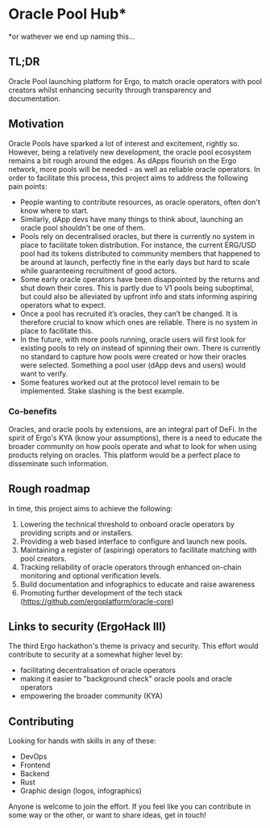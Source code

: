 # Oracle Pool Hub*
*or wathever we end up naming this...

## TL;DR
Oracle Pool launching platform for Ergo, to match oracle operators with pool creators whilst enhancing security through transparency and documentation.

## Motivation
Oracle Pools have sparked a lot of interest and excitement, rightly so. However, being a relatively new development, the oracle pool ecosystem remains a bit rough around the edges. As dApps flourish on the Ergo network, more pools will be needed - as well as reliable oracle operators. In order to facilitate this process, this project aims to address the following pain points:

- People wanting to contribute resources, as oracle operators, often don't know where to start.
- Similarly, dApp devs have many things to think about, launching an oracle pool shouldn't be one of them.
- Pools rely on decentralised oracles, but there is currently no system in place to facilitate token distribution. For instance, the current ERG/USD pool had its tokens distributed to community members that happened to be around at launch, perfectly fine in the early days but hard to scale while guaranteeing recruitment of good actors.
- Some early oracle operators have been disappointed by the returns and shut down their cores. This is partly due to V1 pools being suboptimal, but could also be alleviated by upfront info and stats informing aspiring operators what to expect.
- Once a pool has recruited it’s oracles, they can’t be changed. It is therefore crucial to know which ones are reliable. There is no system in place to facilitate this.
- In the future, with more pools running, oracle users will first look for existing pools to rely on instead of spinning their own. There is currently no standard to capture how pools were created or how their oracles were selected. Something a pool user (dApp devs and users) would want to verify.
- Some features worked out at the protocol level remain to be implemented. Stake slashing is the best example.

### Co-benefits
Oracles, and oracle pools by extensions, are an integral part of DeFi. In the spirit of Ergo's KYA (know your assumptions), there is a need to educate the broader community on how pools operate and what to look for when using products relying on oracles.
This platform would be a perfect place to disseminate such information.

## Rough roadmap
In time, this project aims to achieve the following:
1. Lowering the technical threshold to onboard oracle operators by providing scripts and or installers.
2. Providing a web based interface to configure and launch new pools.
3. Maintaining a register of (aspiring) operators to facilitate matching with pool creators.
4. Tracking reliability of oracle operators through enhanced on-chain monitoring and optional verification levels.
6. Build documentation and infographics to educate and raise awareness
7. Promoting further development of the tech stack (https://github.com/ergoplatform/oracle-core)

## Links to security (ErgoHack III)
The third Ergo hackathon's theme is privacy and security. This effort would contribute to security at a somewhat higher level by:
- facilitating decentralisation of oracle operators
- making it easier to "background check" oracle pools and oracle operators
- empowering the broader community (KYA)

## Contributing
Looking for hands with skills in any of these:
- DevOps
- Frontend
- Backend
- Rust
- Graphic design (logos, infographics)

Anyone is welcome to join the effort. If you feel like you can contribute in some way or the other, or want to share ideas, get in touch!


